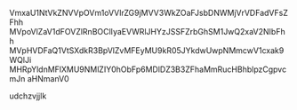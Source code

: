 VmxaU1NtVkZNVVpOVm1oVVlrZG9jMVV3WkZOaFJsbDNWMjVrVDFadVFsZFhh
MVpoVlZaV1dFOVZlRnBOClIyaEVWRlJHYzJSSFZrbGhSM1JwQ2xaV2NIbFhh
MVpHVDFaQ1VtSXdkR3BpVlZvMFEyMU9kR05JYkdwUwpNMmcwV1cxak9WQlJi
MHRpYldnMFlXMU9NMlZIY0hObFp6MDlDZ3B3ZFhaMmRucHBhblpzCgpvcmJn
aHNmanV0

udchzvjjlk